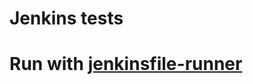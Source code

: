 # Jenkins tests

# Run with [jenkinsfile-runner](https://github.com/jenkinsci/jenkinsfile-runner)

```sh

```